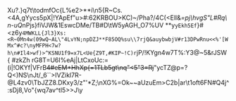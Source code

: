 Xu?.}q7t\todmfOc{L%e2>**i\n5{R~Cs.<4A,gYycs5pX|!YApEf\"u>#:62KRBOU>KC)~/Pha?/4C(<Ell&*=pj\\hvgS\"L#Rq\n-uQ*nPjs}fiVJW&1EswcDMe/TB#D\tW5yAGH_O7%UV **y`yEkh5Ef`}#<z6y`4MWKLL{Jl3}Xs:<R~0Mn4w(09wQ~AL\"4LvYN;npDZJ**F85OQ%su\\7rjQ&auybwbjV#r13DPwRnu<<%'[WMx^#c?\nyMFPH<7w?h\n#Il4>wf)>^KSNU1f9=x7L<Ue{Z9T,#KIP~!C)r`jP/!KYgn4w7T%:Y3@~5&rJSW{ #zkZh rG8T=U6I%eAj|LtCxoUc:=(i|!OKYf|VFrB~~4#eEM*HhXp{=1TLb5gt\nq\"<5\"3=Rj~~\"ycTZ@p=?Q<)NS\nJt/_6``>IVZikl7R-@L4zv0\\TbJZZ8.DKxy3/z\"'*Z;\nXG%=Ok~~aUzuEm>C2b|ar\t1oft6FN#Q4j^:sDj8,Vo\"{wq7av^tl5>>J\\y